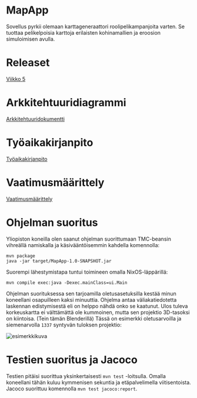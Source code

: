 # MapApp

Sovellus pyrkii olemaan karttageneraattori roolipelikampanjoita varten. Se tuottaa pelikelpoisia karttoja erilaisten kohinamallien ja eroosion simuloimisen avulla.

# Releaset

[Viikko 5](https://github.com/nomelif/ot-harjoitustyo/releases/tag/viikko5)

# Arkkitehtuuridiagrammi

[Arkkitehtuuridokumentti](dokumentaatio/arkkitehtuuri.md)

# Työaikakirjanpito

[Työaikakirjanpito](dokumentaatio/Työaikakirjanpito.md)

# Vaatimusmäärittely

[Vaatimusmäärittely](dokumentaatio/vaatimusmäärittely.md)

# Ohjelman suoritus

Yliopiston koneilla olen saanut ohjelman suorittumaan TMC-beansin vihreällä namiskalla ja käsivääntöisemmin kahdella komennolla:

```
mvn package
java -jar target/MapApp-1.0-SNAPSHOT.jar
```

Suorempi lähestymistapa tuntui toimineen omalla NixOS-läppärillä:

```mvn compile exec:java -Dexec.mainClass=ui.Main```

Ohjelman suorituksessa sen tarjoamilla oletusasetuksilla kestää minun koneellani osapuilleen kaksi minuuttia. Ohjelma antaa väliakatiedotetta laskennan edistymisestä eli on helppo nähdä onko se kaatunut. Ulos tuleva korkeuskartta ei välttämättä ole kummoinen, mutta sen projektio 3D-tasoksi on kiintoisa. (Tein tämän Blenderillä) Tässä on esimerkki oletusarvoilla ja siemenarvolla `1337` syntyvän tuloksen projektio:

![esimerkkikuva](dokumentaatio/1337.jpg)

# Testien suoritus ja Jacoco

Testien pitäisi suorittua yksinkertaisesti `mvn test` -loitsulla. Omalla koneellani tähän kuluu kymmenisen sekuntia ja etäpalvelimella viitisentoista. Jacoco suorittuu komennolla `mvn test jacoco:report`.


